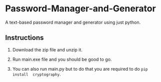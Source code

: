 # Password-Manager-and-Generator
A text-based password manager and generator using just python.

## Instructions
1. Download the zip file and unzip it.

2. Run main.exe file and you should be good to go.

3. You can also run main.py but to do that you are required to do 
```pip install  cryptography```.
